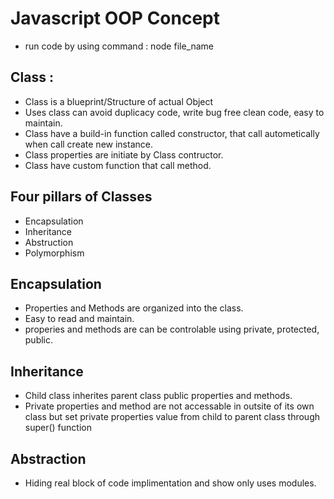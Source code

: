 # Javascript OOP Concept

- run code by using command : node file_name

## Class :

- Class is a blueprint/Structure of actual Object
- Uses class can avoid duplicacy code, write bug free clean code, easy to maintain.
- Class have a build-in function called constructor, that call autometically when call create new instance.
- Class properties are initiate by Class contructor.
- Class have custom function that call method.

## Four pillars of Classes

- Encapsulation
- Inheritance
- Abstruction
- Polymorphism

## Encapsulation

- Properties and Methods are organized into the class.
- Easy to read and maintain.
- properies and methods are can be controlable using private, protected, public.

## Inheritance

- Child class inherites parent class public properties and methods.
- Private properties and method are not accessable in outsite of its own class but set private properties value from child to parent class through super() function

## Abstraction

- Hiding real block of code implimentation and show only uses modules.

